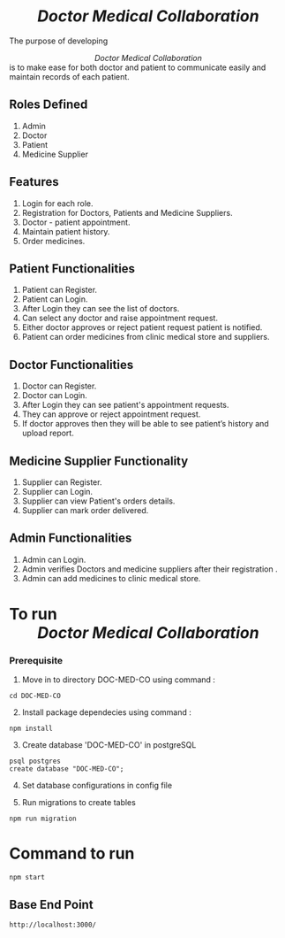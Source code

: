 <h1><center><i>Doctor Medical Collaboration</i></center></h1>

The purpose of developing <center><i>Doctor Medical Collaboration</i></center> is to make ease for both doctor and patient to communicate easily and maintain records of each patient.

<h2>Roles Defined</h2>

1. Admin
2. Doctor
3. Patient
4. Medicine Supplier

<h2>Features</h2>

1. Login for each role.
2. Registration for Doctors, Patients and Medicine Suppliers.
3. Doctor - patient appointment.
4. Maintain patient history.
5. Order medicines.

<h2>Patient Functionalities</h2>

1. Patient can Register.
2. Patient can Login.
3. After Login they can see the list of doctors.
4. Can select any doctor and raise appointment request.
5. Either doctor approves or reject patient request patient is notified.
6. Patient can order medicines from clinic medical store and suppliers.

<h2>Doctor Functionalities</h2>

1. Doctor can Register.
2. Doctor can Login.
3. After Login they can see patient's appointment requests.
4. They can approve or reject appointment request.
5. If doctor approves then they will be able to see patient’s history and upload report.

<h2>Medicine Supplier Functionality</h2>

1. Supplier can Register.
2. Supplier can Login.
3. Supplier can view Patient's orders details.
4. Supplier can mark order delivered.

<h2>Admin Functionalities</h2>

1. Admin can Login.
2. Admin verifies Doctors and medicine suppliers after their registration .
3. Admin can add medicines to clinic medical store.

<h1> To run <center><i>Doctor Medical Collaboration</i></center></h1>

<h3>Prerequisite</h3>

1. Move in to directory DOC-MED-CO using command :

```
cd DOC-MED-CO
```

2. Install package dependecies using command : 

``` 
npm install
```

3. Create database 'DOC-MED-CO' in postgreSQL

```
psql postgres
create database "DOC-MED-CO";
```

4. Set database configurations in config file

5. Run migrations to create tables

```
npm run migration
```

<h1>Command to run</h1>

```
npm start
```

<h2> Base End Point</h2>

```
http://localhost:3000/
```
